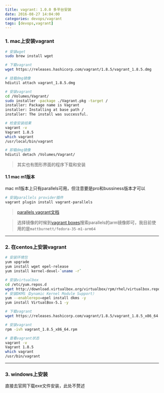 ```yaml
---
title: vagrant: 1.0.0 多平台安装
date: 2016-08-27 14:04:00
categories: devops/vagrant
tags: [devops,vagrant]
---
```


### 1. mac上安装vagrant
``` bash
# 安装wget
sudo brew install wget

# 下载vagrant
wget https://releases.hashicorp.com/vagrant/1.8.5/vagrant_1.8.5.dmg

# 挂载dmg镜像
hdiutil attach vagrant_1.8.5.dmg

# 安装vagrant
cd /Volumes/Vagrant/
sudo installer -package ./Vagrant.pkg -target /
installer: Package name is Vagrant
installer: Installing at base path /
installer: The install was successful.

# 检查安装结果
vagrant -v
Vagrant 1.8.5
which vagrant
/usr/local/bin/vagrant

# 卸载dmg镜像
hdiutil detach /Volumes/Vagrant/
```
> 其实也有图形界面的程序下载和安装

#### 1.1 mac m1版本
mac m1版本上只有parallels可用，但注意要是pro和bussiness版本才可以

``` bash
# 安装parallels provider插件
vagrant plugin install vagrant-parallels
```
> [parallels vagrant文档](https://parallels.github.io/vagrant-parallels/docs/)

> 选择镜像的时候到[vagrant boxes](https://app.vagrantup.com/boxes/search?page=1&provider=parallels&q=arm&sort=downloads&utf8=✓)搜索parallels的arm镜像即可，我目前使用的是`mattburnett/fedora-35-m1-arm64`

---

### 2. 在centos上安装vagrant
``` bash
# 安装环境包
yum upgrade
yum install wget epel-release
yum install kernel-devel-`uname -r`

# 安装virtualbox
cd /etc/yum.repos.d
wget http://download.virtualbox.org/virtualbox/rpm/rhel/virtualbox.repo
# 安装DKMS（Dynamic Kernel Module Support）
yum --enablerepo=epel install dkms -y
yum install VirtualBox-5.1 -y

# 下载vagrant
wget https://releases.hashicorp.com/vagrant/1.8.5/vagrant_1.8.5_x86_64.rpm

# 安装vagrant
rpm -ivh vagrant_1.8.5_x86_64.rpm

# 查看vagrant状态
vagrant -v
Vagrant 1.8.5
which vagrant
/usr/bin/vagrant
```

---

### 3. windows上安装
直接去官网下载exe文件安装，此处不赘述
